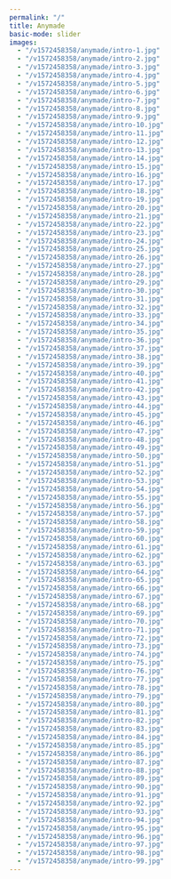 ```yaml
---
permalink: "/"
title: Anymade
basic-mode: slider
images:
  - "/v1572458358/anymade/intro-1.jpg"
  - "/v1572458358/anymade/intro-2.jpg"
  - "/v1572458358/anymade/intro-3.jpg"
  - "/v1572458358/anymade/intro-4.jpg"
  - "/v1572458358/anymade/intro-5.jpg"
  - "/v1572458358/anymade/intro-6.jpg"
  - "/v1572458358/anymade/intro-7.jpg"
  - "/v1572458358/anymade/intro-8.jpg"
  - "/v1572458358/anymade/intro-9.jpg"
  - "/v1572458358/anymade/intro-10.jpg"
  - "/v1572458358/anymade/intro-11.jpg"
  - "/v1572458358/anymade/intro-12.jpg"
  - "/v1572458358/anymade/intro-13.jpg"
  - "/v1572458358/anymade/intro-14.jpg"
  - "/v1572458358/anymade/intro-15.jpg"
  - "/v1572458358/anymade/intro-16.jpg"
  - "/v1572458358/anymade/intro-17.jpg"
  - "/v1572458358/anymade/intro-18.jpg"
  - "/v1572458358/anymade/intro-19.jpg"
  - "/v1572458358/anymade/intro-20.jpg"
  - "/v1572458358/anymade/intro-21.jpg"
  - "/v1572458358/anymade/intro-22.jpg"
  - "/v1572458358/anymade/intro-23.jpg"
  - "/v1572458358/anymade/intro-24.jpg"
  - "/v1572458358/anymade/intro-25.jpg"
  - "/v1572458358/anymade/intro-26.jpg"
  - "/v1572458358/anymade/intro-27.jpg"
  - "/v1572458358/anymade/intro-28.jpg"
  - "/v1572458358/anymade/intro-29.jpg"
  - "/v1572458358/anymade/intro-30.jpg"
  - "/v1572458358/anymade/intro-31.jpg"
  - "/v1572458358/anymade/intro-32.jpg"
  - "/v1572458358/anymade/intro-33.jpg"
  - "/v1572458358/anymade/intro-34.jpg"
  - "/v1572458358/anymade/intro-35.jpg"
  - "/v1572458358/anymade/intro-36.jpg"
  - "/v1572458358/anymade/intro-37.jpg"
  - "/v1572458358/anymade/intro-38.jpg"
  - "/v1572458358/anymade/intro-39.jpg"
  - "/v1572458358/anymade/intro-40.jpg"
  - "/v1572458358/anymade/intro-41.jpg"
  - "/v1572458358/anymade/intro-42.jpg"
  - "/v1572458358/anymade/intro-43.jpg"
  - "/v1572458358/anymade/intro-44.jpg"
  - "/v1572458358/anymade/intro-45.jpg"
  - "/v1572458358/anymade/intro-46.jpg"
  - "/v1572458358/anymade/intro-47.jpg"
  - "/v1572458358/anymade/intro-48.jpg"
  - "/v1572458358/anymade/intro-49.jpg"
  - "/v1572458358/anymade/intro-50.jpg"
  - "/v1572458358/anymade/intro-51.jpg"
  - "/v1572458358/anymade/intro-52.jpg"
  - "/v1572458358/anymade/intro-53.jpg"
  - "/v1572458358/anymade/intro-54.jpg"
  - "/v1572458358/anymade/intro-55.jpg"
  - "/v1572458358/anymade/intro-56.jpg"
  - "/v1572458358/anymade/intro-57.jpg"
  - "/v1572458358/anymade/intro-58.jpg"
  - "/v1572458358/anymade/intro-59.jpg"
  - "/v1572458358/anymade/intro-60.jpg"
  - "/v1572458358/anymade/intro-61.jpg"
  - "/v1572458358/anymade/intro-62.jpg"
  - "/v1572458358/anymade/intro-63.jpg"
  - "/v1572458358/anymade/intro-64.jpg"
  - "/v1572458358/anymade/intro-65.jpg"
  - "/v1572458358/anymade/intro-66.jpg"
  - "/v1572458358/anymade/intro-67.jpg"
  - "/v1572458358/anymade/intro-68.jpg"
  - "/v1572458358/anymade/intro-69.jpg"
  - "/v1572458358/anymade/intro-70.jpg"
  - "/v1572458358/anymade/intro-71.jpg"
  - "/v1572458358/anymade/intro-72.jpg"
  - "/v1572458358/anymade/intro-73.jpg"
  - "/v1572458358/anymade/intro-74.jpg"
  - "/v1572458358/anymade/intro-75.jpg"
  - "/v1572458358/anymade/intro-76.jpg"
  - "/v1572458358/anymade/intro-77.jpg"
  - "/v1572458358/anymade/intro-78.jpg"
  - "/v1572458358/anymade/intro-79.jpg"
  - "/v1572458358/anymade/intro-80.jpg"
  - "/v1572458358/anymade/intro-81.jpg"
  - "/v1572458358/anymade/intro-82.jpg"
  - "/v1572458358/anymade/intro-83.jpg"
  - "/v1572458358/anymade/intro-84.jpg"
  - "/v1572458358/anymade/intro-85.jpg"
  - "/v1572458358/anymade/intro-86.jpg"
  - "/v1572458358/anymade/intro-87.jpg"
  - "/v1572458358/anymade/intro-88.jpg"
  - "/v1572458358/anymade/intro-89.jpg"
  - "/v1572458358/anymade/intro-90.jpg"
  - "/v1572458358/anymade/intro-91.jpg"
  - "/v1572458358/anymade/intro-92.jpg"
  - "/v1572458358/anymade/intro-93.jpg"
  - "/v1572458358/anymade/intro-94.jpg"
  - "/v1572458358/anymade/intro-95.jpg"
  - "/v1572458358/anymade/intro-96.jpg"
  - "/v1572458358/anymade/intro-97.jpg"
  - "/v1572458358/anymade/intro-98.jpg"
  - "/v1572458358/anymade/intro-99.jpg"
---
```

